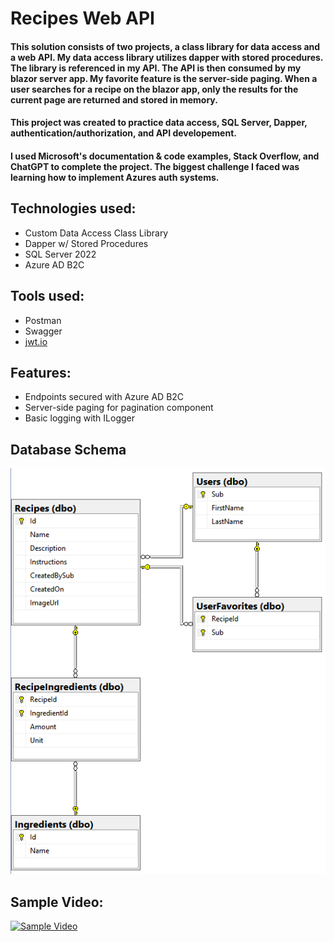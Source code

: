 # Recipes Web API

#### This solution consists of two projects, a class library for data access and a web API. My data access library utilizes dapper with stored procedures. The library is referenced in my API. The API is then consumed by my blazor server app. My favorite feature is the server-side paging. When a user searches for a recipe on the blazor app, only the results for the current page are returned and stored in memory. 

#### This project was created to practice data access, SQL Server, Dapper, authentication/authorization, and API developement.

#### I used Microsoft's documentation & code examples, Stack Overflow, and ChatGPT to complete the project. The biggest challenge I faced was learning how to implement Azures auth systems.

## Technologies used: 
* Custom Data Access Class Library
* Dapper w/ Stored Procedures
* SQL Server 2022
* Azure AD B2C

## Tools used:
* Postman
* Swagger
* [jwt.io ](https://jwt.io/)

## Features: 
* Endpoints secured with Azure AD B2C
* Server-side paging for pagination component
* Basic logging with ILogger
  
## Database Schema
![](ReadMeImages/culinaryshares-entity-relationship.PNG)

## Sample Video: 
[![Sample Video](https://img.youtube.com/vi/CcnFogJZYZ8/0.jpg)](https://www.youtube.com/watch?v=CcnFogJZYZ8)
